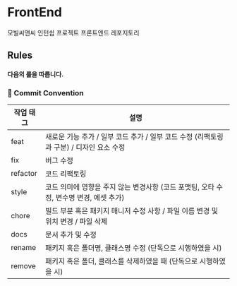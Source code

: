 # FrontEnd

모빌씨앤씨 인턴쉽 프로젝트 프론트엔드 레포지토리

## Rules
#### 다음의 룰을 따릅니다.

### 💬 Commit Convention

|작업 태그|	설명|
|--|--|
|feat|새로운 기능 추가 / 일부 코드 추가 / 일부 코드 수정 (리팩토링과 구분) / 디자인 요소 수정|
|fix|버그 수정|
|refactor|코드 리팩토링|
|style|코드 의미에 영향을 주지 않는 변경사항 (코드 포맷팅, 오타 수정, 변수명 변경, 에셋 추가)|
|chore|빌드 부분 혹은 패키지 매니저 수정 사항 / 파일 이름 변경 및 위치 변경 / 파일 삭제|
|docs|문서 추가 및 수정|
|rename|패키지 혹은 폴더명, 클래스명 수정 (단독으로 시행하였을 시)|
|remove|패키지 혹은 폴더, 클래스를 삭제하였을 때 (단독으로 시행하였을 시)|

